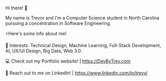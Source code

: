 Hi there! 👋

My name is Trevor and I'm a Computer Science student in North Carolina pursuing a concentration in Software Engineering.

⚡Here's some info about me!

🌱 Interests: Technical Design, Machine Learning, Full-Stack Development, AI, UX/UI Design, Big Data, Web 3.0.

💻 Check out my Portfolio website! | https://DevByTrev.com

💬 Reach out to me on LinkedIn! | https://www.linkedin.com/in/trevv/
